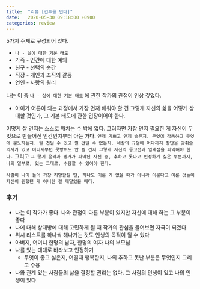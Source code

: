 ```yaml
---
title:  "리뷰 [건투를 빈다]"
date:   2020-05-30 09:18:00 +0900
categories: review
---
```


5가지 주제로 구성되어 있다.
- `나 - 삶에 대한 기본 태도`
- 가족 - 인간에 대한 예의
- 친구 - 선택의 순간
- 직장 - 개인과 조직의 갈등
- 연인 - 사랑의 원리


나는 이 중 `나 - 삶에 대한 기본 태도` 에 관한 작가의 관점이 인상 깊었다.
- 아이가 어른이 되는 과정에서 가장 먼저 배워야 할 건 그렇게 자신의 삶을 어떻게 상대할 것인가, 그 기본 태도에 관한 입장이어야 한다.

어떻게 살 건지는 스스로 깨치는 수 밖에 없다. 그러자면 가장 먼저 필요한 게 자신이 무엇으로 만들어진 인간인지부터 아는 거다. `언제 기쁘고 언제 슬픈지. 무엇에 감동하고 무엇에 분노하는지. 뭘 견딜 수 있고 뭘 견딜 수 없는지. 세상의 규범에 어다까지 장단을 맞춰줄 의사가 있고 어디서부턴 콧방위도 안 뀔 건지 그렇게 자신의 등고선과 임계점을 파악해야 한다.` 그리고 `그 렇게 윤곽과 곙가가 파악된 자신 중, 추하고 못나고 인정하기 싫은 부분까지, 나의 일부로, 있는 그대로, 수용할 수 있어야 한다.`

`사람이 나이 들어 가장 허망할질 땐, 하나도 이룬 게 없을 때가 아니라 이룬다고 이룬 것들이 자신이 원했던 게 아니란 걸 깨달았을 때다.`

### 후기
- 나는 이 작가가 좋다. 나와 관점이 다른 부분이 있지만 자신에 대해 하는 그 부분이 좋다
- 나에 대해 상대방에 대해 고민하게 될 때 작가의 관섬을 들어보면 자극이 되겠다
- 위시 리스트를 하나씩 해나가는 것도 인생의 목적이 될 수 있다
- 아버지, 어머니 한명의 남자, 한명의 여자 나의 부모님
- 나를 있는 대대로 바라보고 인정하기
  - 무엇이 좋고 싫은지, 어떨때 행복한지, 나의 추하고 못난 부분은 무엇인지 그리고 수용
- 나와 관계 있는 사람들의 삶을 결정할 권리는 없다. 그 사람의 인생이 있고 나의 인생이 있다
